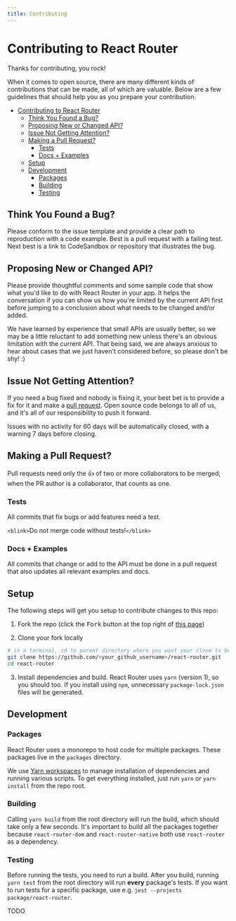 ```yaml
---
title: Contributing
---
```


# Contributing to React Router

Thanks for contributing, you rock!

When it comes to open source, there are many different kinds of contributions that can be made, all of which are valuable. Below are a few guidelines that should help you as you prepare your contribution.

- [Contributing to React Router](#contributing-to-react-router)
  - [Think You Found a Bug?](#think-you-found-a-bug)
  - [Proposing New or Changed API?](#proposing-new-or-changed-api)
  - [Issue Not Getting Attention?](#issue-not-getting-attention)
  - [Making a Pull Request?](#making-a-pull-request)
    - [Tests](#tests)
    - [Docs + Examples](#docs--examples)
  - [Setup](#setup)
  - [Development](#development)
    - [Packages](#packages)
    - [Building](#building)
    - [Testing](#testing)

<a name="bug"></a>

## Think You Found a Bug?

Please conform to the issue template and provide a clear path to reproduction with a code example. Best is a pull request with a failing test. Next best is a link to CodeSandbox or repository that illustrates the bug.

<a name="api"></a>

## Proposing New or Changed API?

Please provide thoughtful comments and some sample code that show what you'd like to do with React Router in your app. It helps the conversation if you can show us how you're limited by the current API first before jumping to a conclusion about what needs to be changed and/or added.

We have learned by experience that small APIs are usually better, so we may be a little reluctant to add something new unless there's an obvious limitation with the current API. That being said, we are always anxious to hear about cases that we just haven't considered before, so please don't be shy! :)

<a name="attention"></a>

## Issue Not Getting Attention?

If you need a bug fixed and nobody is fixing it, your best bet is to provide a fix for it and make a [pull request](https://help.github.com/en/github/collaborating-with-issues-and-pull-requests/creating-a-pull-request). Open source code belongs to all of us, and it's all of our responsibility to push it forward.

Issues with no activity for 60 days will be automatically closed, with a warning 7 days before closing.

<a name="pr"></a>

## Making a Pull Request?

Pull requests need only the :+1: of two or more collaborators to be merged; when the PR author is a collaborator, that counts as one.

### Tests

All commits that fix bugs or add features need a test.

`<blink>`Do not merge code without tests!`</blink>`

### Docs + Examples

All commits that change or add to the API must be done in a pull request that also updates all relevant examples and docs.

<a name="setup"></a>

## Setup

The following steps will get you setup to contribute changes to this repo:

1. Fork the repo (click the <kbd>Fork</kbd> button at the top right of [this
   page](https://github.com/remix-run/react-router))

2. Clone your fork locally

```bash
# in a terminal, cd to parent directory where you want your clone to be, then
git clone https://github.com/<your_github_username>/react-router.git
cd react-router
```

3. Install dependencies and build. React Router uses `yarn` (version 1), so you
   should too. If you install using `npm`, unnecessary `package-lock.json` files
   will be generated.

<a name="dev"></a>

## Development

### Packages

React Router uses a monorepo to host code for multiple packages. These packages live in the `packages` directory.

We use [Yarn workspaces](https://legacy.yarnpkg.com/en/docs/workspaces/) to manage installation of dependencies and running various scripts. To get everything installed, just run `yarn` or `yarn install` from the repo root.

### Building

Calling `yarn build` from the root directory will run the build, which should take only a few seconds. It's important to build all the packages together because `react-router-dom` and `react-router-native` both use `react-router` as a dependency.

### Testing

Before running the tests, you need to run a build. After you build, running `yarn test` from the root directory will run **every** package's tests. If you want to run tests for a specific package, use e.g. `jest --projects package/react-router`.

TODO
